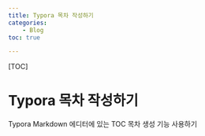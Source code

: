 ```yaml
---
title: Typora 목차 작성하기
categories:
	- Blog
toc: true

---
```


[TOC]

# Typora 목차 작성하기

Typora Markdown 에디터에 있는 TOC 목차 생성 기능 사용하기